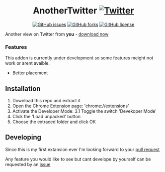 <h1 align="center">
    AnotherTwitter
    <a href="URL: https://twitter.com/intent/tweet?text=AnotherTwitter%20-%20Take%20another%20view%20on%20Twitter%20-%20%u2699%uFE0F%20Download%3A%20https%3A//github.com/derLesh/AnotherTwitter&hashtags=AnotherTwitter">
    <img alt="Twitter" src="https://img.shields.io/twitter/url/https/github.com/derLesh/AnotherTwitter">
    </a>
</h1>

<p align="center">
    <a href="https://github.com/derLesh/AnotherTwitter/issues"><img alt="GitHub issues" src="https://img.shields.io/github/issues/derLesh/AnotherTwitter?style=flat-square"></a>
    <a href="https://github.com/derLesh/AnotherTwitter/network"><img alt="GitHub forks" src="https://img.shields.io/github/forks/derLesh/AnotherTwitter"></a>
    <a href="https://github.com/derLesh/AnotherTwitter/blob/master/LICENSE"><img alt="GitHub license" src="https://img.shields.io/github/license/derLesh/AnotherTwitter?style=flat-square"></a>
</p>

Another view on Twitter from <b>you</b> - [download now](#installation)

### Features

This addon is currently under development so some features meight not work or arent avaible.

- Better placement 

## Installation

1. Download this repo and extract it
2. Open the Chrome Extension page: 'chrome://extensions'
3. Activate the Developer Mode:
    3.1 Toggle the switch 'Devekoper Mode'
4. Click the 'Load unpacked' button
5. Choose the extraced folder and click OK

## Developing

Since this is my first extansion ever I'm looking forward to your [pull request](https://github.com/derLesh/AnotherTwitter/pulls)

Any feature you would like to see but cant develope by yourself can be requested by an [issue](https://github.com/derLesh/AnotherTwitter/issues)

